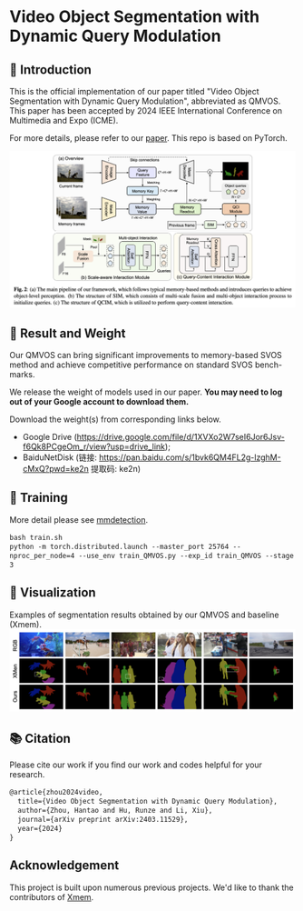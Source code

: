 # Video Object Segmentation with Dynamic Query Modulation

## :loudspeaker: Introduction
This is the official implementation of our paper titled "Video Object Segmentation with Dynamic Query Modulation", abbreviated as QMVOS. This paper has been accepted by 2024 IEEE International Conference on Multimedia and Expo (ICME).

For more details, please refer to our [paper](https://arxiv.org/abs/2403.11529). This repo is based on PyTorch.

<img src="resources/overview.png">

## :open_file_folder: Result and Weight
Our QMVOS can bring significant improvements to memory-based SVOS method and achieve competitive performance on standard SVOS bench- marks.

We release the weight of models used in our paper.  **You may need to log out of your Google account to download them.**

Download the weight(s) from corresponding links below.
 - Google Drive (https://drive.google.com/file/d/1XVXo2W7seI6Jor6Jsv-f6Qk8PCgeOm_r/view?usp=drive_link); 
 - BaiduNetDisk (链接: https://pan.baidu.com/s/1bvk6QM4FL2g-lzghM-cMxQ?pwd=ke2n 提取码: ke2n)


## 🚀 Training
More detail please see [mmdetection](https://github.com/open-mmlab/mmdetection).
```
bash train.sh
python -m torch.distributed.launch --master_port 25764 --nproc_per_node=4 --use_env train_QMVOS.py --exp_id train_QMVOS --stage 3
```

## :ferris_wheel: Visualization

Examples of segmentation results obtained by our QMVOS and baseline (Xmem).
<img src="resources/vis.png">

## 📚  Citation
Please cite our work if you find our work and codes helpful for your research.
```
@article{zhou2024video,
  title={Video Object Segmentation with Dynamic Query Modulation},
  author={Zhou, Hantao and Hu, Runze and Li, Xiu},
  journal={arXiv preprint arXiv:2403.11529},
  year={2024}
}
```

## Acknowledgement

This project is built upon numerous previous projects. We'd like to thank the contributors of [Xmem](https://github.com/hkchengrex/XMem).